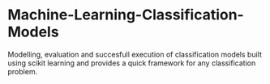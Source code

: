 # Machine-Learning-Classification-Models


Modelling, evaluation and succesfull execution of classification models built using scikit learning and provides a quick framework for any classification problem.
